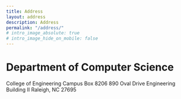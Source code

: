 ```yaml
---
title: Address
layout: address
description: Address
permalink: "/address/"
# intro_image_absolute: true
# intro_image_hide_on_mobile: false
---
```


# Department of Computer Science

College of Engineering
Campus Box 8206
890 Oval Drive
Engineering Building II
Raleigh, NC 27695
